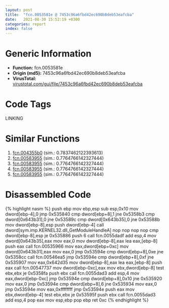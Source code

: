 ```yaml
---
layout: post
title:  "fcn.0053581e @ 7453c96a6fbd42ec690b8deb53eafcba"
date:   2021-08-30 15:52:19 +0300
categories: report
index: false
---
```


# Generic Information
- **Function:** fcn.0053581e
- **Origin (md5):** 7453c96a6fbd42ec690b8deb53eafcba
- **VirusTotal:** [virustotal.com/gui/file/7453c96a6fbd42ec690b8deb53eafcba][virustotal_ref]

# Code Tags
<span class="tag" id="LINKING">LINKING</span>


# Similar Functions

1. [fcn.004355b0][similar_1_ref] (sim.: 0.7837462122393613)
2. [fcn.00583955][similar_2_ref] (sim.: 0.7764766142327444)
3. [fcn.00583955][similar_3_ref] (sim.: 0.7764766142327444)
4. [fcn.00583955][similar_4_ref] (sim.: 0.7764766142327444)
5. [fcn.00583955][similar_5_ref] (sim.: 0.7764766142327444)


# Disassembled Code

{% highlight nasm %}
push ebp
mov ebp,esp
sub esp,0x10
mov dword[ebp-4],0
jmp 0x535840
cmp dword[ebp+8],1
jne 0x5358b3
cmp dword[0x643b31],0
jne 0x53589c
cmp dword[0x643b35],0
jne 0x53588b
mov dword[ebp-8],esp
push dword[ebp-4]
call dword[sym.imp.KERNEL32.dll_GetModuleHandleA]
nop 
nop 
nop 
nop 
cmp dword[ebp-8],esp
je 0x535886
push 6
call fcn.0055dadf
add esp,4
mov dword[0x643b35],eax
mov eax,0
mov dword[ebp-8],eax
lea eax,[ebp-8]
push eax
call fcn.00535966
mov eax,dword[ebp+0xc]
mov dword[0x643b31],eax
mov eax,0
jmp 0x53594e
cmp dword[ebp+8],0xe
jne 0x5358cc
call fcn.00546ea5
jmp 0x53594e
cmp dword[ebp+8],0xf
jne 0x535907
mov eax,0x642d35
mov dword[ebp-8],eax
lea eax,[ebp-8]
push eax
call fcn.00547737
mov dword[ebp-0xc],eax
mov ebx,dword[ebp-8]
test ebx,ebx
je 0x5358fa
push ebx
call fcn.0055dad3
add esp,4
mov eax,dword[ebp-0xc]
jmp 0x53594e
cmp dword[ebp+8],0x10
jne 0x535920
mov eax,0
jmp 0x53594e
cmp dword[ebp+8],6
jne 0x535934
mov eax,0
jmp 0x53594e
mov eax,0xffffffff
jmp 0x53594e
push eax
mov ebx,dword[ebp-4]
test ebx,ebx
je 0x53595f
push ebx
call fcn.0055dad3
add esp,4
pop eax
mov esp,ebp
pop ebp
ret 0xc
{% endhighlight %}


[similar_1_ref]: /report/fcn.004355b0@279a61b1e76da49531f1f16fd1102a2d
[similar_2_ref]: /report/fcn.00583955@e1b4b070d3a680688b19064f5a6f71dc
[similar_3_ref]: /report/fcn.00583955@7222f99e9d37678c6831c282d2d5fc22
[similar_4_ref]: /report/fcn.00583955@8a9a5a47e947688a2f90ef26deea6dad
[similar_5_ref]: /report/fcn.00583955@d60ee8e4610cda1f00d49c85bf399d2d
[virustotal_ref]: https://www.virustotal.com/gui/file/7453c96a6fbd42ec690b8deb53eafcba